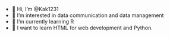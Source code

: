 - 👋 Hi, I’m @Kak1231
- 👀 I’m interested in data communication and data management
- 🌱 I’m currently learning R
- 🔮 I want to learn HTML for web development and Python.

<!---
Kak1231/Kak1231 is a ✨ special ✨ repository because its `README.md` (this file) appears on your GitHub profile.
You can click the Preview link to take a look at your changes.
--->
